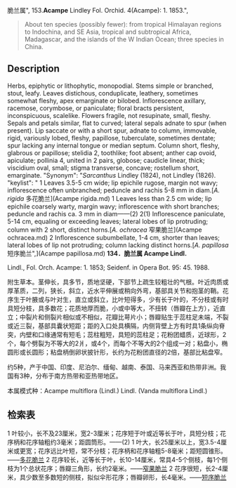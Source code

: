 脆兰属",
153.**Acampe** Lindley Fol. Orchid. 4(Acampe): 1. 1853.",

> About ten species (possibly fewer): from tropical Himalayan regions to Indochina, and SE Asia, tropical and subtropical Africa, Madagascar, and the islands of the W Indian Ocean; three species in China.

## Description
Herbs, epiphytic or lithophytic, monopodial. Stems simple or branched, stout, leafy. Leaves distichous, conduplicate, leathery, sometimes somewhat fleshy, apex emarginate or bilobed. Inflorescence axillary, racemose, corymbose, or paniculate; floral bracts persistent, inconspicuous, scalelike. Flowers fragile, not resupinate, small, fleshy. Sepals and petals similar, flat to curved; lateral sepals adnate to spur (when present). Lip saccate or with a short spur, adnate to column, immovable, rigid, variously lobed, fleshy, papillose, tuberculate, sometimes dentate; spur lacking any internal tongue or median septum. Column short, fleshy, glabrous or papillose; stelidia 2, toothlike; foot absent; anther cap ovoid, apiculate; pollinia 4, united in 2 pairs, globose; caudicle linear, thick; viscidium oval, small; stigma transverse, concave; rostellum short, emarginate.
  "Synonym": "*Sarcanthus* Lindley (1824), not Lindley (1826).
  "keylist": "
1 Leaves 3.5-5 cm wide; lip epichile rugose, margin not wavy; inflorescence often unbranched; peduncle and rachis 5-8 mm in diam.[*A. rigida* 多花脆兰](Acampe rigida.md)
1 Leaves less than 2.5 cm wide; lip epichile coarsely warty, margin wavy; inflorescence with short branches; peduncle and rachis ca. 3 mm in diam——(2)
2(1) Inflorescence paniculate, 5-14 cm, equaling or exceeding leaves; lateral lobes of lip protruding; column with 2 short, distinct horns.[*A. ochracea* 窄果脆兰](Acampe ochracea.md)
2 Inflorescence subumbellate, 1-4 cm, shorter than leaves; lateral lobes of lip not protruding; column lacking distinct horns.[*A. papillosa* 短序脆兰",](Acampe papillosa.md)
**134．脆兰属 Acampe Lindl.**

Lindl., Fol. Orch. Acampe: 1. 1853; Seidenf. in Opera Bot. 95: 45. 1988.

附生草本。茎伸长，具多节，质地坚硬，下部节上疏生较粗壮的气根。叶近肉质或厚革质，二列，狭长，斜立，近水平伸展或稍向外弯，基部具关节和抱茎的鞘。花序生于叶腋或与叶对生，直立或斜立，比叶短得多，少有长于叶的，不分枝或有时具短分枝，具多数花；花质地厚而脆，小或中等大，不扭转（唇瓣在上方），近直立；中裂片和侧裂片相似或不相似，花瓣比萼片小；唇瓣贴生于蕊柱足未端，不裂或近三裂，基部具囊状短距；距的入口处具横隔，内侧背壁上方有时具1条纵向脊突，内壁和口缘通常有短毛；蕊柱粗短，具短的蕊柱足；花粉团蜡质，近球形，2个，每个劈裂为不等大的2爿，或4个，而每个不等大的2个组成一对；粘盘小，椭圆形或长圆形；粘盘柄倒卵状披针形，长约为花粉团直径的2倍，基部比粘盘窄。

约5种，产于中国、印度、尼泊尔、缅甸、越南、泰国、马来西亚和热带非洲。我国有3种，分布于南方热带和亚热带地区。

本属模式种：Acampe multiflora (Lindl.) Lindl. (Vanda multiflora Lindl.)

## 检索表

1 叶较小，长不及23厘米，宽2-3厘米；花序短于叶或近等长于叶，具短分枝；花序柄和花序轴粗约3毫米；距圆筒形。——(2)
1 叶大，长25厘米以上，宽3.5-4厘米或更宽；花序远比叶短，常不分枝；花序柄和花序轴粗5-8毫米；距短圆锥形。——[多花脆兰](Acampe%20rigida.md)
2 花序较长，近等长于叶，长10-14厘米，常具4-5个侧枝，每1个侧枝为1个总状花序；唇瓣三角形，长约2毫米。——[窄果脆兰](Acampe%20ochracea.md)
2 花序很短，长2-4厘米，具少数至多数短的侧枝，拟似伞形花序；唇瓣卵形，长4毫米。——[短序脆兰](Acampe%20papillosa.md)
